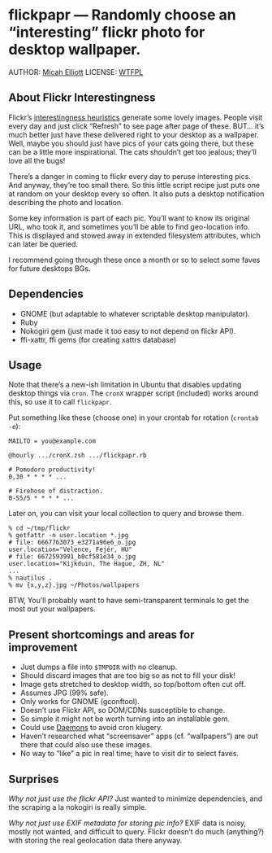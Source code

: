 # flickpapr — Randomly choose an “interesting” flickr photo for desktop wallpaper.

AUTHOR:  [Micah Elliott](http://MicahElliott.com)
LICENSE: [WTFPL](http://sam.zoy.org/wtfpl/)

## About Flickr Interestingness

Flickr’s [interestingness heuristics](http://www.flickr.com/explore/interesting/)
generate some lovely images. People visit every day and just click “Refresh”
to see page after page of these. BUT… it’s much better just have these
delivered right to your desktop as a wallpaper. Well, maybe you should just
have pics of your cats going there, but these can be a little more
inspirational. The cats shouldn’t get too jealous; they’ll love all the bugs!

There’s a danger in coming to flickr every day to peruse interesting pics. And
anyway, they’re too small there. So this little script recipe just puts one at
random on your desktop every so often. It also puts a desktop notification
describing the photo and location.

Some key information is part of each pic. You’ll want to know its original
URL, who took it, and sometimes you’ll be able to find geo-location info. This
is displayed and stowed away in extended filesystem attributes, which can
later be queried.

I recommend going through these once a month or so to select some faves for
future desktops BGs.

## Dependencies

* GNOME (but adaptable to whatever scriptable desktop manipulator).
* Ruby
* Nokogiri gem (just made it too easy to not depend on flickr API).
* ffi-xattr, ffi gems (for creating xattrs database)

## Usage

Note that there’s a new-ish limitation in Ubuntu that disables updating
desktop things via `cron`. The `cronX` wrapper script (included) works around
this, so use it to call `flickpapr`.

Put something like these (choose one) in your crontab for rotation (`crontab
-e`):

    MAILTO = you@example.com

    @hourly .../cronX.zsh .../flickpapr.rb

    # Pomodoro productivity!
    0,30 * * * * ...

    # Firehose of distraction.
    0-55/5 * * * * ...

Later on, you can visit your local collection to query and browse them.

    % cd ~/tmp/flickr
    % getfattr -n user.location *.jpg
    # file: 6667763073_e3271a96e6_o.jpg
    user.location="Velence, Fejér, HU"
    # file: 6672593991_b0cf581e34_o.jpg
    user.location="Kijkduin, The Hague, ZH, NL"
    ...
    % nautilus .
    % mv {x,y,z}.jpg ~/Photos/wallpapers

BTW, You’ll probably want to have semi-transparent terminals to get the most out
your wallpapers.

## Present shortcomings and areas for improvement

* Just dumps a file into `$TMPDIR` with no cleanup.
* Should discard images that are too big so as not to fill your disk!
* Image gets stretched to desktop width, so top/bottom often cut off.
* Assumes JPG (99% safe).
* Only works for GNOME (gconftool).
* Doesn’t use Flickr API, so DOM/CDNs susceptible to change.
* So simple it might not be worth turning into an installable gem.
* Could use [Daemons](https://github.com/mikehale/daemons) to avoid cron
  klugery.
* Haven’t researched what “screensaver” apps (cf. “wallpapers”) are out there
  that could also use these images.
* No way to “like” a pic in real time; have to visit dir to select faves.

## Surprises

_Why not just use the flickr API?_ Just wanted to minimize dependencies, and
the scraping a la nokogiri is really simple.

_Why not just use EXIF metadata for storing pic info?_ EXIF data is noisy,
mostly not wanted, and difficult to query. Flickr doesn’t do much (anything?)
with storing the real geolocation data there anyway.
